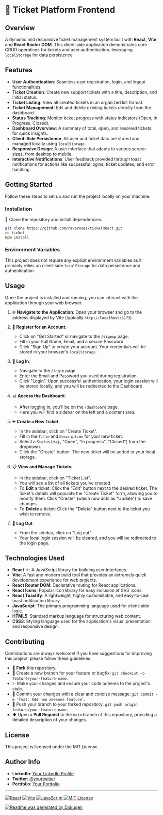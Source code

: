 # 🎫 Ticket Platform Frontend

## Overview
A dynamic and responsive ticket management system built with **React**, **Vite**, and **React Router DOM**. This client-side application demonstrates core CRUD operations for tickets and user authentication, leveraging `localStorage` for data persistence.

## Features
*   **User Authentication**: Seamless user registration, login, and logout functionalities.
*   **Ticket Creation**: Create new support tickets with a title, description, and initial status.
*   **Ticket Listing**: View all created tickets in an organized list format.
*   **Ticket Management**: Edit and delete existing tickets directly from the dashboard.
*   **Status Tracking**: Monitor ticket progress with status indicators (Open, In Progress, Closed).
*   **Dashboard Overview**: A summary of total, open, and resolved tickets for quick insights.
*   **Client-Side Persistence**: All user and ticket data are stored and managed locally using `localStorage`.
*   **Responsive Design**: A user interface that adapts to various screen sizes, from desktop to mobile.
*   **Interactive Notifications**: User feedback provided through toast notifications for actions like successful logins, ticket updates, and error handling.

## Getting Started

Follow these steps to set up and run the project locally on your machine.

### Installation
🚀 Clone the repository and install dependencies:

```bash
git clone https://github.com/raveroses/ticketReact.git
cd ticket
npm install
```

### Environment Variables
This project does not require any explicit environment variables as it primarily relies on client-side `localStorage` for data persistence and authentication.

## Usage

Once the project is installed and running, you can interact with the application through your web browser.

1.  🌐 **Navigate to the Application**:
    Open your browser and go to the address displayed by Vite (typically `http://localhost:5173`).

2.  📝 **Register for an Account**:
    *   Click on "Get Started" or navigate to the `/signup` page.
    *   Fill in your Full Name, Email, and a secure Password.
    *   Click "Sign Up" to create your account. Your credentials will be stored in your browser's `localStorage`.

3.  🔑 **Log In**:
    *   Navigate to the `/login` page.
    *   Enter the Email and Password you used during registration.
    *   Click "Login". Upon successful authentication, your login session will be stored locally, and you will be redirected to the Dashboard.

4.  📊 **Access the Dashboard**:
    *   After logging in, you'll be on the `/dashboard` page.
    *   Here you will find a sidebar on the left and a content area.

5.  ➕ **Create a New Ticket**:
    *   In the sidebar, click on "Create Ticket".
    *   Fill in the `Title` and `Description` for your new ticket.
    *   Select a `Status` (e.g., "Open", "In progress", "Closed") from the dropdown.
    *   Click the "Create" button. The new ticket will be added to your local storage.

6.  📋 **View and Manage Tickets**:
    *   In the sidebar, click on "Ticket List".
    *   You will see a list of all tickets you've created.
    *   To **Edit** a ticket: Click the "Edit" button next to the desired ticket. The ticket's details will populate the "Create Ticket" form, allowing you to modify them. Click "Create" (which now acts as "Update") to save changes.
    *   To **Delete** a ticket: Click the "Delete" button next to the ticket you wish to remove.

7.  🚪 **Log Out**:
    *   From the sidebar, click on "Log out".
    *   Your local login session will be cleared, and you will be redirected to the login page.

## Technologies Used
*   **React** ⚛️: A JavaScript library for building user interfaces.
*   **Vite**: A fast and modern build tool that provides an extremely quick development experience for web projects.
*   **React Router DOM**: Declarative routing for React applications.
*   **React Icons**: Popular icon library for easy inclusion of SVG icons.
*   **React Toastify**: A lightweight, highly customizable, and easy-to-use toast notification library.
*   **JavaScript**: The primary programming language used for client-side logic.
*   **HTML5**: Standard markup language for structuring web content.
*   **CSS3**: Styling language used for the application's visual presentation and responsive design.

## Contributing
Contributions are always welcome! If you have suggestions for improving this project, please follow these guidelines:

*   🍴 **Fork** this repository.
*   🌿 Create a new branch for your feature or bugfix: `git checkout -b feature/your-feature-name`.
*   ✨ Make your changes and ensure your code adheres to the project's style.
*   💬 Commit your changes with a clear and concise message: `git commit -m 'feat: Add new awesome feature'`.
*   🚀 Push your branch to your forked repository: `git push origin feature/your-feature-name`.
*   ⬆️ Open a **Pull Request** to the `main` branch of this repository, providing a detailed description of your changes.

## License
This project is licensed under the MIT License.

## Author Info
*   **LinkedIn**: [Your LinkedIn Profile](https://linkedin.com/in/yourprofile)
*   **Twitter**: [@yourtwitter](https://twitter.com/yourtwitter)
*   **Portfolio**: [Your Portfolio](https://yourportfolio.com)

---

[![React](https://img.shields.io/badge/React-61DAFB?style=for-the-badge&logo=react&logoColor=white)](https://react.dev/)
[![Vite](https://img.shields.io/badge/Vite-646CFF?style=for-the-badge&logo=vite&logoColor=white)](https://vitejs.dev/)
[![JavaScript](https://img.shields.io/badge/JavaScript-F7DF1E?style=for-the-badge&logo=javascript&logoColor=black)](https://developer.mozilla.org/en-US/docs/Web/JavaScript)
[![MIT License](https://img.shields.io/badge/License-MIT-green.svg)](https://opensource.org/licenses/MIT)

[![Readme was generated by Dokugen](https://img.shields.io/badge/Readme%20was%20generated%20by-Dokugen-brightgreen)](https://www.npmjs.com/package/dokugen)